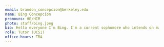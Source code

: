 ```yaml
---
email: brandon_concepcion@berkeley.edu
name: Bing Concepcion
pronouns: HE/HIM
photo: staff/bing.jpeg
bio: Hello everyone I'm Bing. I'm a current sophomore who intends on majoring in Data Science and Computer Science. I'm from the Bay Area and love to go to the gym, listen to k-pop, swim, and watch basketball. Feel free to reach out to me if you have any questions or concerns :)
role: Tutor (UCS1)
office-hours: TBA
---
```

